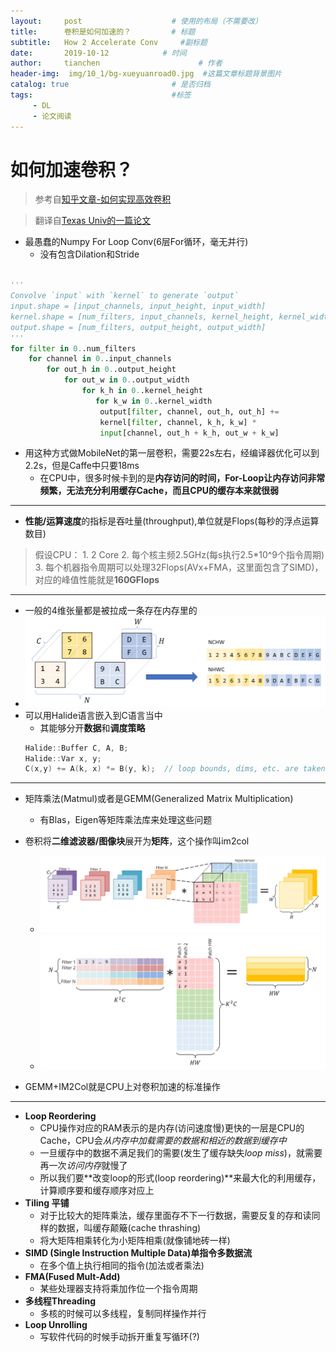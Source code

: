 ```yaml
---
layout:     post                    # 使用的布局（不需要改）
title:      卷积是如何加速的？         # 标题 
subtitle:   How 2 Accelerate Conv     #副标题
date:       2019-10-12            # 时间
author:     tianchen                      # 作者
header-img:  img/10_1/bg-xueyuanroad0.jpg  #这篇文章标题背景图片  
catalog: true                       # 是否归档
tags:                               #标签
     - DL
     - 论文阅读
---
```


# 如何加速卷积？

> 参考自[知乎文章-如何实现高效卷积](https://zhuanlan.zhihu.com/p/85344625)

> 翻译自[Texas Univ的一篇论文](https://www.cs.utexas.edu/~flame/pubs/GotoTOMS_revision.pdf)

* 最愚蠢的Numpy For Loop Conv(6层For循环，毫无并行)
    * 没有包含Dilation和Stride
``` python

'''
Convolve `input` with `kernel` to generate `output`    
input.shape = [input_channels, input_height, input_width]    
kernel.shape = [num_filters, input_channels, kernel_height, kernel_width]    
output.shape = [num_filters, output_height, output_width]
'''
for filter in 0..num_filters    
    for channel in 0..input_channels        
        for out_h in 0..output_height            
            for out_w in 0..output_width                
                for k_h in 0..kernel_height    
                   for k_w in 0..kernel_width   
                    output[filter, channel, out_h, out_h] +=   
                    kernel[filter, channel, k_h, k_w] *    
                    input[channel, out_h + k_h, out_w + k_w]
```
* 用这种方式做MobileNet的第一层卷积，需要22s左右，经编译器优化可以到2.2s，但是Caffe中只要18ms
    * 在CPU中，很多时候卡到的是**内存访问的时间，For-Loop让内存访问非常频繁，无法充分利用缓存Cache，而且CPU的缓存本来就很弱**

---
* **性能/运算速度**的指标是吞吐量(throughput),单位就是Flops(每秒的浮点运算数目)

> 假设CPU： 1. 2 Core 2. 每个核主频2.5GHz(每s执行2.5*10^9个指令周期) 3. 每个机器指令周期可以处理32Flops(AVx+FMA，这里面包含了SIMD)，对应的峰值性能就是**160GFlops**

---
* 一般的4维张量都是被拉成一条存在内存里的
* ![](https://github.com/A-suozhang/MyPicBed/raw/master/img/20191012194858.png)
* 可以用Halide语言嵌入到C语言当中
    * 其能够分开**数据**和**调度策略**
    ``` c
    Halide::Buffer C, A, B;
    Halide::Var x, y;
    C(x,y) += A(k, x) *= B(y, k);  // loop bounds, dims, etc. are taken care of automatically
    ```
---
* 矩阵乘法(Matmul)或者是GEMM(Generalized Matrix Multiplication)
    * 有Blas，Eigen等矩阵乘法库来处理这些问题
* 卷积将**二维滤波器/图像块**展开为**矩阵**，这个操作叫im2col   
    * ![](https://github.com/A-suozhang/MyPicBed/raw/master/img/20191012195241.png)
    * ![](https://github.com/A-suozhang/MyPicBed/raw/master/img/20191012195308.png)

* GEMM+IM2Col就是CPU上对卷积加速的标准操作

---
* **Loop Reordering**
    * CPU操作对应的RAM表示的是内存(访问速度慢)更快的一层是CPU的Cache，CPU会*从内存中加载需要的数据和相近的数据到缓存中*
    * 一旦缓存中的数据不满足我们的需要(发生了缓存缺失*loop miss*)，就需要再一次*访问内存*就慢了
    * 所以我们要**改变loop的形式(loop reordering)**来最大化的利用缓存，计算顺序要和缓存顺序对应上
* **Tiling 平铺**
    * 对于比较大的矩阵乘法，缓存里面存不下一行数据，需要反复的存和读同样的数据，叫缓存颠簸(cache thrashing)
    * 将大矩阵相乘转化为小矩阵相乘(就像铺地砖一样)
* **SIMD (Single Instruction Multiple Data)单指令多数据流**
    * 在多个值上执行相同的指令(加法或者乘法)
* **FMA(Fused Mult-Add)**
    * 某些处理器支持将乘加作位一个指令周期
* **多线程Threading**
    * 多核的时候可以多线程，复制同样操作并行
* **Loop Unrolling**
    * 写软件代码的时候手动拆开重复写循环(?)